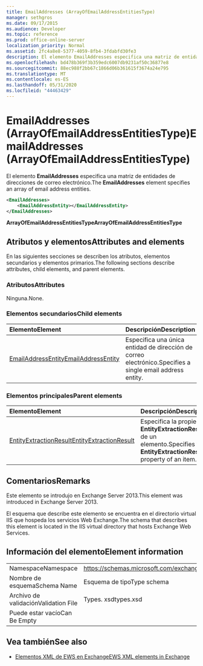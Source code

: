```yaml
---
title: EmailAddresses (ArrayOfEmailAddressEntitiesType)
manager: sethgros
ms.date: 09/17/2015
ms.audience: Developer
ms.topic: reference
ms.prod: office-online-server
localization_priority: Normal
ms.assetid: 2fc4a8e8-5377-4059-8fb4-3fdabfd30fe3
description: El elemento EmailAddresses especifica una matriz de entidades de direcciones de correo electrónico.
ms.openlocfilehash: bd478b369f3b359edc6007db9231af50c36877e8
ms.sourcegitcommit: 88ec988f2bb67c1866d06b361615f3674a24e795
ms.translationtype: MT
ms.contentlocale: es-ES
ms.lasthandoff: 05/31/2020
ms.locfileid: "44463429"
---
```

# <a name="emailaddresses-arrayofemailaddressentitiestype"></a><span data-ttu-id="f492a-103">EmailAddresses (ArrayOfEmailAddressEntitiesType)</span><span class="sxs-lookup"><span data-stu-id="f492a-103">EmailAddresses (ArrayOfEmailAddressEntitiesType)</span></span>

<span data-ttu-id="f492a-104">El elemento **EmailAddresses** especifica una matriz de entidades de direcciones de correo electrónico.</span><span class="sxs-lookup"><span data-stu-id="f492a-104">The **EmailAddresses** element specifies an array of email address entities.</span></span> 
  
```XML
<EmailAddresses>
    <EmailAddressEntity></EmailAddressEntity>
</EmailAddresses>
```

 <span data-ttu-id="f492a-105">**ArrayOfEmailAddressEntitiesType**</span><span class="sxs-lookup"><span data-stu-id="f492a-105">**ArrayOfEmailAddressEntitiesType**</span></span>
## <a name="attributes-and-elements"></a><span data-ttu-id="f492a-106">Atributos y elementos</span><span class="sxs-lookup"><span data-stu-id="f492a-106">Attributes and elements</span></span>

<span data-ttu-id="f492a-107">En las siguientes secciones se describen los atributos, elementos secundarios y elementos primarios.</span><span class="sxs-lookup"><span data-stu-id="f492a-107">The following sections describe attributes, child elements, and parent elements.</span></span>
  
### <a name="attributes"></a><span data-ttu-id="f492a-108">Atributos</span><span class="sxs-lookup"><span data-stu-id="f492a-108">Attributes</span></span>

<span data-ttu-id="f492a-109">Ninguna.</span><span class="sxs-lookup"><span data-stu-id="f492a-109">None.</span></span>
  
### <a name="child-elements"></a><span data-ttu-id="f492a-110">Elementos secundarios</span><span class="sxs-lookup"><span data-stu-id="f492a-110">Child elements</span></span>

|<span data-ttu-id="f492a-111">**Elemento**</span><span class="sxs-lookup"><span data-stu-id="f492a-111">**Element**</span></span>|<span data-ttu-id="f492a-112">**Descripción**</span><span class="sxs-lookup"><span data-stu-id="f492a-112">**Description**</span></span>|
|:-----|:-----|
|[<span data-ttu-id="f492a-113">EmailAddressEntity</span><span class="sxs-lookup"><span data-stu-id="f492a-113">EmailAddressEntity</span></span>](emailaddressentity.md) <br/> |<span data-ttu-id="f492a-114">Especifica una única entidad de dirección de correo electrónico.</span><span class="sxs-lookup"><span data-stu-id="f492a-114">Specifies a single email address entity.</span></span>  <br/> |
   
### <a name="parent-elements"></a><span data-ttu-id="f492a-115">Elementos principales</span><span class="sxs-lookup"><span data-stu-id="f492a-115">Parent elements</span></span>

|<span data-ttu-id="f492a-116">**Elemento**</span><span class="sxs-lookup"><span data-stu-id="f492a-116">**Element**</span></span>|<span data-ttu-id="f492a-117">**Descripción**</span><span class="sxs-lookup"><span data-stu-id="f492a-117">**Description**</span></span>|
|:-----|:-----|
|[<span data-ttu-id="f492a-118">EntityExtractionResult</span><span class="sxs-lookup"><span data-stu-id="f492a-118">EntityExtractionResult</span></span>](entityextractionresult.md) <br/> |<span data-ttu-id="f492a-119">Especifica la propiedad **EntityExtractionResult** de un elemento.</span><span class="sxs-lookup"><span data-stu-id="f492a-119">Specifies the **EntityExtractionResult** property of an item.</span></span>  <br/> |
   
## <a name="remarks"></a><span data-ttu-id="f492a-120">Comentarios</span><span class="sxs-lookup"><span data-stu-id="f492a-120">Remarks</span></span>

<span data-ttu-id="f492a-121">Este elemento se introdujo en Exchange Server 2013.</span><span class="sxs-lookup"><span data-stu-id="f492a-121">This element was introduced in Exchange Server 2013.</span></span>
  
<span data-ttu-id="f492a-122">El esquema que describe este elemento se encuentra en el directorio virtual IIS que hospeda los servicios Web Exchange.</span><span class="sxs-lookup"><span data-stu-id="f492a-122">The schema that describes this element is located in the IIS virtual directory that hosts Exchange Web Services.</span></span>
  
## <a name="element-information"></a><span data-ttu-id="f492a-123">Información del elemento</span><span class="sxs-lookup"><span data-stu-id="f492a-123">Element information</span></span>

|||
|:-----|:-----|
|<span data-ttu-id="f492a-124">Namespace</span><span class="sxs-lookup"><span data-stu-id="f492a-124">Namespace</span></span>  <br/> |https://schemas.microsoft.com/exchange/services/2006/types  <br/> |
|<span data-ttu-id="f492a-125">Nombre de esquema</span><span class="sxs-lookup"><span data-stu-id="f492a-125">Schema Name</span></span>  <br/> |<span data-ttu-id="f492a-126">Esquema de tipo</span><span class="sxs-lookup"><span data-stu-id="f492a-126">Type schema</span></span>  <br/> |
|<span data-ttu-id="f492a-127">Archivo de validación</span><span class="sxs-lookup"><span data-stu-id="f492a-127">Validation File</span></span>  <br/> |<span data-ttu-id="f492a-128">Types. xsd</span><span class="sxs-lookup"><span data-stu-id="f492a-128">types.xsd</span></span>  <br/> |
|<span data-ttu-id="f492a-129">Puede estar vacío</span><span class="sxs-lookup"><span data-stu-id="f492a-129">Can Be Empty</span></span>  <br/> ||
   
## <a name="see-also"></a><span data-ttu-id="f492a-130">Vea también</span><span class="sxs-lookup"><span data-stu-id="f492a-130">See also</span></span>



- [<span data-ttu-id="f492a-131">Elementos XML de EWS en Exchange</span><span class="sxs-lookup"><span data-stu-id="f492a-131">EWS XML elements in Exchange</span></span>](ews-xml-elements-in-exchange.md)

